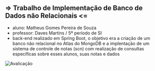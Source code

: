 ##  => Trabalho de Implementação de Banco de Dados não Relacionais <=

- aluno: Matheus Gomes Pereira de Souza
- professor: Daves Martins / 5º período de SI
- back-end realizado em Spring Boot, o objetivo era a criação de um banco não relacional no Atlas do MongoDB e a implentação de um sistema de controle de notas (scn) com realização de consultas específicas sobre esses alunos, suas notas e dados

 ![Avalicação](https://github.com/Mathruu/Spring-Escola-MongoDB/assets/83316215/d3b45f06-4048-47ed-94f5-4979b67f521a)
